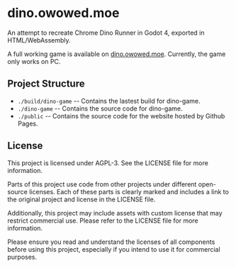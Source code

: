 # dino.owowed.moe

An attempt to recreate Chrome Dino Runner in Godot 4, exported in HTML/WebAssembly.

A full working game is available on [dino.owowed.moe](https://dino.owowed.moe/). Currently, the game only works on PC.

## Project Structure

- `./build/dino-game` -- Contains the lastest build for dino-game.
- `./dino-game` -- Contains the source code for dino-game.
- `./public` -- Contains the source code for the website hosted by Github Pages.

## License

This project is licensed under AGPL-3. See the LICENSE file for more information.

Parts of this project use code from other projects under different open-source licenses. Each of these parts is clearly marked and includes a link to the original project and license in the LICENSE file.

Additionally, this project may include assets with custom license that may restrict commercial use. Please refer to the LICENSE file for more information. 

Please ensure you read and understand the licenses of all components before using this project, especially if you intend to use it for commercial purposes.
